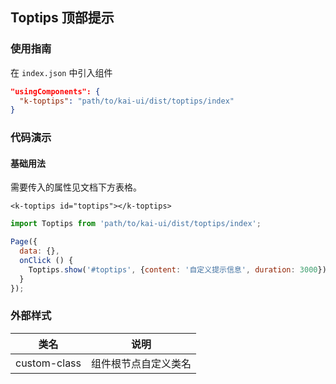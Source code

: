 ## Toptips 顶部提示

### 使用指南
在 `index.json` 中引入组件
```json
"usingComponents": {
  "k-toptips": "path/to/kai-ui/dist/toptips/index"
}
```

### 代码演示

#### 基础用法
需要传入的属性见文档下方表格。

```wxml
<k-toptips id="toptips"></k-toptips>
```
```javascript
import Toptips from 'path/to/kai-ui/dist/toptips/index';

Page({
  data: {},
  onClick () {
    Toptips.show('#toptips', {content: '自定义提示信息', duration: 3000})
  }
});

```


### 外部样式

| 类名 | 说明 |
|-----------|-----------|
| custom-class | 组件根节点自定义类名 |

